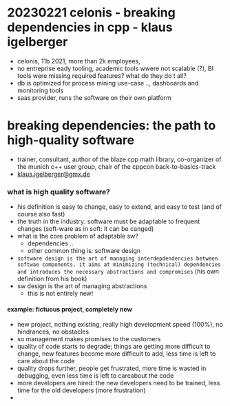 # 20230221 celonis - breaking dependencies in cpp - klaus igelberger
* celonis, 11b 2021, more than 2k employees, 
* no entreprise eady tooling, academic tools wwere not scalable (?), BI tools were missing required features? what do they do t all?
* db is optimized for process mining use-case .., dashboards and monitoring tools
* saas provider, runs the software on their own platform

# breaking dependencies: the path to high-quality software
* trainer, consultant, author of the blaze cpp math library, co-organizer of the munich c++ user group, chair of the cppcon back-to-basics-track
* klaus.igelberger@gmx.de

### what is high quality software?
* his definition is easy to change, easy to extend, and easy to test (and of course also fast)
* the truth in the industry: software must be adaptable to frequent changes (soft-ware as in soft: it can be canged)
* what is the core problem of adaptable sw?
  * dependencies ..
  * other common thing is: software design
* `software design is the art of managing interdepdendencies between softwae components. it aims at minimizing (technical) dependencies and introduces the necessary abstractions and compromises` (his own definition from his book)
* sw design is the art of managing abstractions
  * this is not entirely new!


#### example: fictuous project, completely new
* new project, nothing existing, really high development speed (100%), no hindrances, no obstacles
* so management makes promises to the customers
* quality of code starts to degrade; things are getting more difficult to change, new features become more difficult to add, less time is left to care about the code
* quality drops further, people get frustrated, more time is wasted in debugging, even less time is left to careabout the code
* more developers are hired: the new developers need to be trained, less time for the old developers (more frustration)
* 
